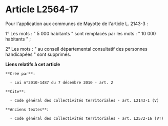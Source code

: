 # Article L2564-17

Pour l'application aux communes de Mayotte de l'article L. 2143-3 : 

1° Les mots : " 5 000 habitants " sont remplacés par les mots : " 10 000 habitants " ; 

2° Les mots : " au conseil départemental consultatif des personnes handicapées " sont supprimés.

**Liens relatifs à cet article**

	**Créé par**:

	  - Loi n°2010-1487 du 7 décembre 2010 - art. 2

	**Cite**:

	  - Code général des collectivités territoriales - art. L2143-1 (V)

	**Anciens textes**:

	  - Code général des collectivités territoriales - art. L2572-16 (VT)
